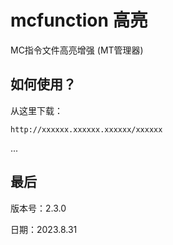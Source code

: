 # mcfunction 高亮
MC指令文件高亮增强 (MT管理器)

## 如何使用？
从这里下载：

`http://xxxxxx.xxxxxx.xxxxxx/xxxxxx`

...


## 最后

版本号：2.3.0

日期：2023.8.31
